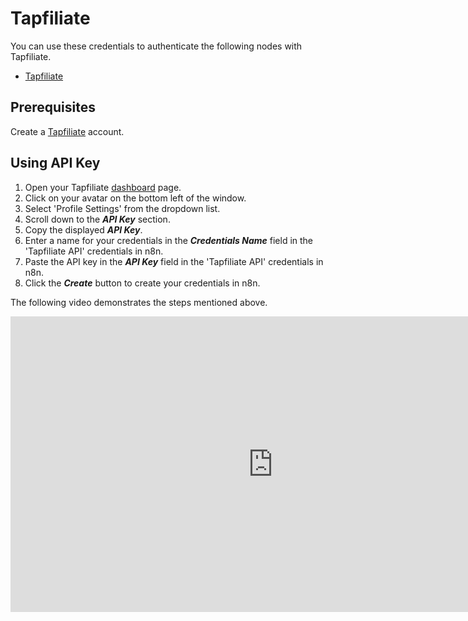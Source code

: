 # Tapfiliate

You can use these credentials to authenticate the following nodes with Tapfiliate.
- [Tapfiliate](/workflow/integrations/nodes/n8n-nodes-base.tapfiliate/)

## Prerequisites

Create a [Tapfiliate](https://tapfiliate.com/) account.

## Using API Key

1. Open your Tapfiliate [dashboard](https://app.tapfiliate.com/dashboard/) page.
2. Click on your avatar on the bottom left of the window.
3. Select 'Profile Settings' from the dropdown list.
4. Scroll down to the ***API Key*** section.
5. Copy the displayed ***API Key***.
6. Enter a name for your credentials in the ***Credentials Name*** field in the 'Tapfiliate API' credentials in n8n.
7. Paste the API key in the ***API Key*** field in the 'Tapfiliate API' credentials in n8n.
8. Click the ***Create*** button to create your credentials in n8n.

The following video demonstrates the steps mentioned above.

<div class="video-container">
<iframe width="840" height="472.5" src="https://www.youtube.com/embed/xc8y_ieaepk" frameborder="0" allow="accelerometer; autoplay; clipboard-write; encrypted-media; gyroscope; picture-in-picture" allowfullscreen></iframe>
</div>
